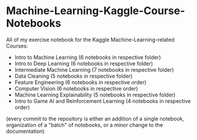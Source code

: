 # Machine-Learning-Kaggle-Course-Notebooks
All of my exercise notebook for the Kaggle Machine-Learning-related Courses: 
- Intro to Machine Learning (6 notebooks in respective folder)
- Intro to Deep Learning (6 notebooks in respective folder)
- Intermediate Machine Learning (7 notebooks in respective folder)
- Data Cleaning (5 notebooks in respective folder)
- Feature Engineering (6 notebooks in respective order)
- Computer Vision (6 notebooks in respective order)
- Machine Learning Explainability (5 notebooks in respective folder)
- Intro to Game AI and Reinforcement Learning (4 notebooks in respective order)

(every commit to the repository is either an addition of a single notebook, organization of a "batch" of notebooks, or a minor change to the documentation)
